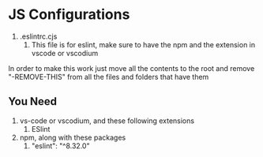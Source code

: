 # JS Configurations

1. .eslintrc.cjs
    1. This file is for eslint, make sure to have the npm and the extension in vscode or vscodium

In order to make this work just move all the contents to the root and remove "-REMOVE-THIS" from all the files and folders that have them

## You Need

1. vs-code or vscodium, and these following extensions
    1. ESlint
2. npm, along with these packages
    1. "eslint": "^8.32.0"

